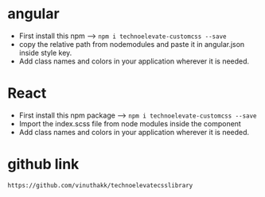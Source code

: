 # angular
* First install this npm  -->  `npm i technoelevate-customcss --save`
* copy the relative path from nodemodules and paste it in angular.json inside style key.
* Add class names and colors in your application wherever it is needed.

# React
* First install this npm package --> `npm i technoelevate-customcss --save`
* Import the index.scss file from node modules inside the component
* Add class names and colors in your application wherever it is needed.



 # github link
 `https://github.com/vinuthakk/technoelevatecsslibrary`


